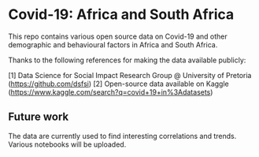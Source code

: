 # Covid-19: Africa and South Africa 
This repo contains various open source data on Covid-19 and other demographic and behavioural factors in Africa and South Africa.

Thanks to the following references for making the data available publicly:

[1] Data Science for Social Impact Research Group @ University of Pretoria (https://github.com/dsfsi)
[2] Open-source data available on Kaggle (https://www.kaggle.com/search?q=covid+19+in%3Adatasets)

## Future work
The data are currently used to find interesting correlations and trends. Various notebooks will be uploaded. 
